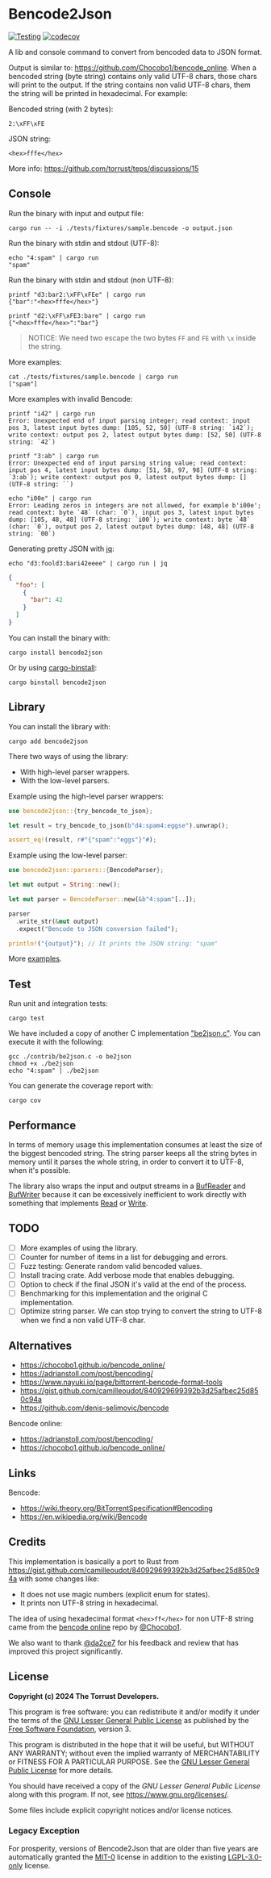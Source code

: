 # Bencode2Json

[![Testing](https://github.com/torrust/bencode2json/actions/workflows/testing.yaml/badge.svg)](https://github.com/torrust/bencode2json/actions/workflows/testing.yaml) [![codecov](https://codecov.io/gh/torrust/bencode2json/branch/develop/graph/badge.svg?token=G5IK5HV2EW)](https://codecov.io/gh/torrust/bencode2json)

A lib and console command to convert from bencoded data to JSON format.

Output is similar to: <https://github.com/Chocobo1/bencode_online>. When a bencoded string (byte string) contains only valid UTF-8 chars, those chars will print to the output. If the string contains non valid UTF-8 chars, them the string will be printed in hexadecimal. For example:

Bencoded string (with 2 bytes):

```text
2:\xFF\xFE
```

JSON string:

```text
<hex>fffe</hex>
```

More info: <https://github.com/torrust/teps/discussions/15>

## Console

Run the binary with input and output file:

```console
cargo run -- -i ./tests/fixtures/sample.bencode -o output.json
```

Run the binary with stdin and stdout (UTF-8):

```console
echo "4:spam" | cargo run
"spam"
```

Run the binary with stdin and stdout (non UTF-8):

```console
printf "d3:bar2:\xFF\xFEe" | cargo run
{"bar":"<hex>fffe</hex>"}
```

```console
printf "d2:\xFF\xFE3:bare" | cargo run
{"<hex>fffe</hex>":"bar"}
```

> NOTICE: We need two escape the two bytes `FF` and `FE` with `\x` inside the string.

More examples:

```console
cat ./tests/fixtures/sample.bencode | cargo run
["spam"]
```

More examples with invalid Bencode:

```console
printf "i42" | cargo run
Error: Unexpected end of input parsing integer; read context: input pos 3, latest input bytes dump: [105, 52, 50] (UTF-8 string: `i42`); write context: output pos 2, latest output bytes dump: [52, 50] (UTF-8 string: `42`)
```

```console
printf "3:ab" | cargo run
Error: Unexpected end of input parsing string value; read context: input pos 4, latest input bytes dump: [51, 58, 97, 98] (UTF-8 string: `3:ab`); write context: output pos 0, latest output bytes dump: [] (UTF-8 string: ``)
```

```console
echo "i00e" | cargo run
Error: Leading zeros in integers are not allowed, for example b'i00e'; read context: byte `48` (char: `0`), input pos 3, latest input bytes dump: [105, 48, 48] (UTF-8 string: `i00`); write context: byte `48` (char: `0`), output pos 2, latest output bytes dump: [48, 48] (UTF-8 string: `00`)
```

Generating pretty JSON with [jq][jq]:

```console
echo "d3:foold3:bari42eeee" | cargo run | jq
```

```json
{
  "foo": [
    {
      "bar": 42
    }
  ]
}
```

You can install the binary with:

```console
cargo install bencode2json
```

Or by using [cargo-binstall](https://github.com/cargo-bins/cargo-binstall):

```console
cargo binstall bencode2json
```

## Library

You can install the library with:

```console
cargo add bencode2json
```

There two ways of using the library:

- With high-level parser wrappers.
- With the low-level parsers.

Example using the high-level parser wrappers:

```rust
use bencode2json::{try_bencode_to_json};

let result = try_bencode_to_json(b"d4:spam4:eggse").unwrap();

assert_eq!(result, r#"{"spam":"eggs"}"#);
```

Example using the low-level parser:

```rust
use bencode2json::parsers::{BencodeParser};

let mut output = String::new();

let mut parser = BencodeParser::new(&b"4:spam"[..]);

parser
  .write_str(&mut output)
  .expect("Bencode to JSON conversion failed");

println!("{output}"); // It prints the JSON string: "spam"
```

More [examples](./examples/).

## Test

Run unit and integration tests:

```console
cargo test
```

We have included a copy of another C implementation ["be2json.c"](./contrib/be2json.c). You can execute it with the following:

```console
gcc ./contrib/be2json.c -o be2json
chmod +x ./be2json
echo "4:spam" | ./be2json
```

You can generate the coverage report with:

```console
cargo cov
```

## Performance

In terms of memory usage this implementation consumes at least the size of the
biggest bencoded string. The string parser keeps all the string bytes in memory until
it parses the whole string, in order to convert it to UTF-8, when it's possible.

The library also wraps the input and output streams in a [BufReader](https://doc.rust-lang.org/std/io/struct.BufReader.html)
 and [BufWriter](https://doc.rust-lang.org/std/io/struct.BufWriter.html) because it can be excessively inefficient to work directly with something that implements [Read](https://doc.rust-lang.org/std/io/trait.Read.html) or [Write](https://doc.rust-lang.org/std/io/trait.Write.html).

## TODO

- [ ] More examples of using the library.
- [ ] Counter for number of items in a list for debugging and errors.
- [ ] Fuzz testing: Generate random valid bencoded values.
- [ ] Install tracing crate. Add verbose mode that enables debugging.
- [ ] Option to check if the final JSON it's valid at the end of the process.
- [ ] Benchmarking for this implementation and the original C implementation.
- [ ] Optimize string parser. We can stop trying to convert the string to UTF-8 when we find a non valid UTF-8 char.

## Alternatives

- <https://chocobo1.github.io/bencode_online/>
- <https://adrianstoll.com/post/bencoding/>
- <https://www.nayuki.io/page/bittorrent-bencode-format-tools>
- <https://gist.github.com/camilleoudot/840929699392b3d25afbec25d850c94a>
- <https://github.com/denis-selimovic/bencode>

Bencode online:

- <https://adrianstoll.com/post/bencoding/>
- <https://chocobo1.github.io/bencode_online/>

## Links

Bencode:

- <https://wiki.theory.org/BitTorrentSpecification#Bencoding>
- <https://en.wikipedia.org/wiki/Bencode>

## Credits

This implementation is basically a port to Rust from <https://gist.github.com/camilleoudot/840929699392b3d25afbec25d850c94a> with some changes like:

- It does not use magic numbers (explicit enum for states).
- It prints non UTF-8 string in hexadecimal.

The idea of using hexadecimal format `<hex>ff</hex>` for non UTF-8 string came from the
[bencode online](<https://github.com/Chocobo1/bencode_online>) repo by [@Chocobo1](https://github.com/Chocobo1).

We also want to thank [@da2ce7](https://github.com/da2ce7) for his feedback and review that has improved this project significantly.

## License

**Copyright (c) 2024 The Torrust Developers.**

This program is free software: you can redistribute it and/or modify it under the terms of the [GNU Lesser General Public License][LGPL_3_0] as published by the [Free Software Foundation][FSF], version 3.

This program is distributed in the hope that it will be useful, but WITHOUT ANY WARRANTY; without even the implied warranty of MERCHANTABILITY or FITNESS FOR A PARTICULAR PURPOSE. See the [GNU Lesser General Public License][LGPL_3_0] for more details.

You should have received a copy of the *GNU Lesser General Public License* along with this program. If not, see <https://www.gnu.org/licenses/>.

Some files include explicit copyright notices and/or license notices.

### Legacy Exception

For prosperity, versions of Bencode2Json that are older than five years are automatically granted the [MIT-0][MIT_0] license in addition to the existing [LGPL-3.0-only][LGPL_3_0] license.

[LGPL_3_0]: ./LICENSE
[MIT_0]: ./docs/licenses/LICENSE-MIT_0
[FSF]: https://www.fsf.org/
[jq]: https://jqlang.github.io/jq/
